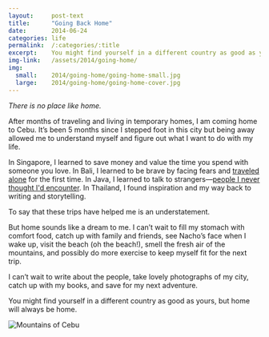 ```yaml
---
layout:     post-text
title:      "Going Back Home"
date:       2014-06-24
categories: life
permalink:  /:categories/:title
excerpt:    You might find yourself in a different country as good as yours, but home will always be home
img-link:   /assets/2014/going-home/
img:
  small:    2014/going-home/going-home-small.jpg
  large:    2014/going-home/going-home-cover.jpg
---
```


*There is no place like home.*

After months of traveling and living in temporary homes, I am coming home to Cebu. It’s been 5 months since I stepped foot in this city but being away allowed me to understand myself and figure out what I want to do with my life.

In Singapore, I learned to save money and value the time you spend with someone you love. In Bali, I learned to be brave by facing fears and [traveled alone](http://annemelody.com/travel/preparing-for-my-first-solo-trip/ "Preparing for my first solo trip") for the first time. In Java, I learned to talk to strangers&mdash;[people I never thought I'd encounter](http://annemelody.com/travel/the-people-you-meet-along-the-way/ "The people you meet along the way"). In Thailand, I found inspiration and my way back to writing and storytelling.

To say that these trips have helped me is an understatement.

But home sounds like a dream to me. I can’t wait to fill my stomach with comfort food, catch up with family and friends, see Nacho’s face when I wake up, visit the beach (oh the beach!), smell the fresh air of the mountains, and possibly do more exercise to keep myself fit for the next trip.

I can’t wait to write about the people, take lovely photographs of my city, catch up with my books, and save for my next adventure.

You might find yourself in a different country as good as yours, but home will always be home.

<div class="module">
  <img src="{{ page.img-link }}1.jpg" alt="Mountains of Cebu" title="Mountains of Cebu" />
</div>
